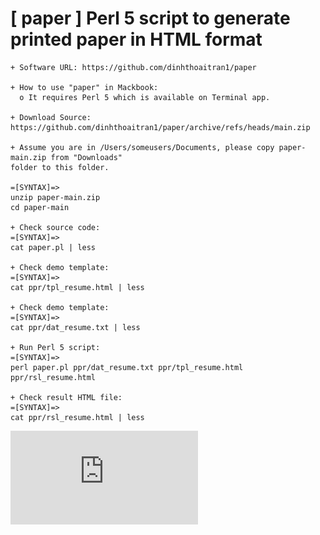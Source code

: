 # [ paper ] Perl 5 script to generate printed paper in HTML format

```
+ Software URL: https://github.com/dinhthoaitran1/paper

+ How to use "paper" in Mackbook:
  o It requires Perl 5 which is available on Terminal app.

+ Download Source: https://github.com/dinhthoaitran1/paper/archive/refs/heads/main.zip

+ Assume you are in /Users/someusers/Documents, please copy paper-main.zip from "Downloads"
folder to this folder.
 
=[SYNTAX]=>
unzip paper-main.zip
cd paper-main

+ Check source code:
=[SYNTAX]=>
cat paper.pl | less

+ Check demo template:
=[SYNTAX]=>
cat ppr/tpl_resume.html | less

+ Check demo template:
=[SYNTAX]=>
cat ppr/dat_resume.txt | less

+ Run Perl 5 script:
=[SYNTAX]=>
perl paper.pl ppr/dat_resume.txt ppr/tpl_resume.html ppr/rsl_resume.html

+ Check result HTML file:
=[SYNTAX]=>
cat ppr/rsl_resume.html | less
```

![](https://github.com/dinhthoaitran1/paper/blob/main/ppr/rsl_resume.pdf)




